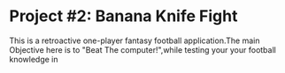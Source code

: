 # Project #2: Banana Knife Fight

This is a retroactive one-player fantasy football application.The main Objective here is to "Beat The computer!",while testing your your football knowledge in

